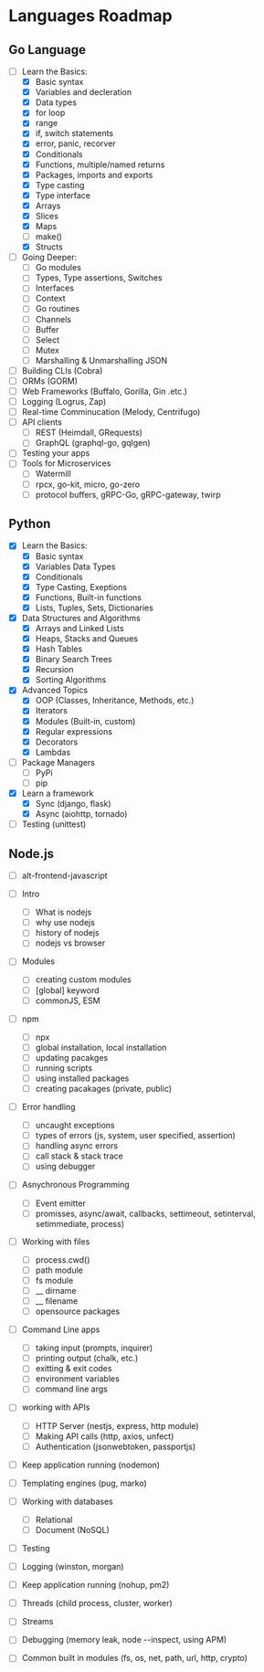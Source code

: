 
# Languages Roadmap

## Go Language

- [ ] Learn the Basics:
  - [x] Basic syntax
  - [x] Variables and decleration
  - [x] Data types
  - [x] for loop
  - [x] range
  - [x] if, switch statements
  - [x] error, panic, recorver
  - [x] Conditionals
  - [x] Functions, multiple/named returns
  - [x] Packages, imports and exports
  - [x] Type casting
  - [x] Type interface
  - [x] Arrays
  - [x] Slices 
  - [x] Maps
  - [ ] make()
  - [x] Structs
- [ ] Going Deeper:
   - [ ] Go modules
   - [ ] Types, Type assertions, Switches
   - [ ] Interfaces
   - [ ] Context
   - [ ] Go routines
   - [ ] Channels
   - [ ] Buffer
   - [ ] Select
   - [ ] Mutex
   - [ ] Marshalling & Unmarshalling JSON
- [ ] Building CLIs (Cobra)
- [ ] ORMs (GORM)
- [ ] Web Frameworks (Buffalo, Gorilla, Gin .etc.)
- [ ] Logging (Logrus, Zap)
- [ ] Real-time Comminucation (Melody, Centrifugo)
- [ ] API clients
  - [ ] REST (Heimdall, GRequests)
  - [ ] GraphQL (graphql-go, gqlgen)
- [ ] Testing your apps
- [ ] Tools for Microservices
  - [ ] Watermill
  - [ ] rpcx, go-kit, micro, go-zero
  - [ ] protocol buffers, gRPC-Go, gRPC-gateway, twirp

## Python

- [x] Learn the Basics:
  - [x] Basic syntax
  - [x] Variables Data Types
  - [x] Conditionals
  - [x] Type Casting, Exeptions
  - [x] Functions, Built-in functions
  - [x] Lists, Tuples, Sets, Dictionaries
- [x] Data Structures and Algorithms
  - [x] Arrays and Linked Lists
  - [x] Heaps, Stacks and Queues
  - [x] Hash Tables
  - [x] Binary Search Trees
  - [x] Recursion
  - [x] Sorting Algorithms
- [x] Advanced Topics
  - [x] OOP (Classes, Inheritance, Methods, etc.)
  - [x] Iterators
  - [x] Modules (Built-in, custom)
  - [x] Regular expressions
  - [x] Decorators
  - [x] Lambdas
- [ ] Package Managers
  - [ ] PyPi
  - [ ] pip
- [x] Learn a framework 
  - [x] Sync (django, flask)
  - [x] Async (aiohttp, tornado)
- [ ] Testing (unittest)

## Node.js

- [ ] alt-frontend-javascript
- [ ] Intro
  - [ ] What is nodejs
  - [ ] why use nodejs
  - [ ] history of nodejs
  - [ ] nodejs vs browser
- [ ] Modules
  - [ ] creating custom modules
  - [ ] [global] keyword
  - [ ] commonJS, ESM
- [ ] npm
  - [ ] npx
  - [ ] global installation, local installation
  - [ ] updating pacakges
  - [ ] running scripts
  - [ ] using installed packages
  - [ ] creating pacakages (private, public)
- [ ] Error handling
  - [ ] uncaught exceptions
  - [ ] types of errors (js, system, user specified, assertion)
  - [ ] handling async errors
  - [ ] call stack & stack trace
  - [ ] using debugger
- [ ] Asnychronous Programming
  - [ ] Event emitter
  - [ ] promisses, async/await, callbacks, settimeout, setinterval, setimmediate, process)
- [ ] Working with files
  - [ ] process.cwd()
  - [ ] path module
  - [ ] fs module
  - [ ] __ dirname
  - [ ] __ filename
  - [ ] opensource packages
- [ ] Command Line apps
  - [ ] taking input (prompts, inquirer)
  - [ ] printing output (chalk, etc.)
  - [ ] exitting & exit codes
  - [ ] environment variables
  - [ ] command line args
- [ ] working with APIs
  - [ ] HTTP Server (nestjs, express, http module)
  - [ ] Making API calls (http, axios, unfect)
  - [ ] Authentication (jsonwebtoken, passportjs)
- [ ] Keep application running (nodemon)
- [ ] Templating engines (pug, marko)
- [ ] Working with databases
  - [ ] Relational
  - [ ] Document (NoSQL)
- [ ] Testing
- [ ] Logging (winston, morgan)
- [ ] Keep application running (nohup, pm2)
- [ ] Threads (child process, cluster, worker)
- [ ] Streams
- [ ] Debugging (memory leak, node --inspect, using APM)
- [ ] Common built in modules (fs, os, net, path, url, http, crypto)

